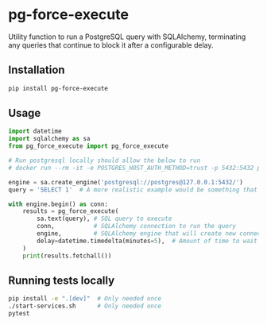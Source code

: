 # pg-force-execute

Utility function to run a PostgreSQL query with SQLAlchemy, terminating any queries that continue to block it after a configurable delay.


## Installation

```bash
pip install pg-force-execute
```


## Usage

```python
import datetime
import sqlalchemy as sa
from pg_force_execute import pg_force_execute

# Run postgresql locally should allow the below to run
# docker run --rm -it -e POSTGRES_HOST_AUTH_METHOD=trust -p 5432:5432 postgres

engine = sa.create_engine('postgresql://postgres@127.0.0.1:5432/')
query = 'SELECT 1'  # A more realistic example would be something that needs an exclusive lock on a table

with engine.begin() as conn:
    results = pg_force_execute(
        sa.text(query), # SQL query to execute
        conn,           # SQLAlchemy connection to run the query
        engine,         # SQLAlchemy engine that will create new connections to cancel blocking queries
        delay=datetime.timedelta(minutes=5),  # Amount of time to wait before cancelling queries
    )
    print(results.fetchall())
```


## Running tests locally

```bash
pip install -e ".[dev]"  # Only needed once
./start-services.sh      # Only needed once
pytest
```
